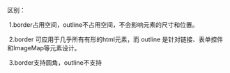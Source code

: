 区别：

​	1.border占用空间，outline不占用空间，不会影响元素的尺寸和位置。

​	2.border 可应用于几乎所有有形的html元素，而 outline 是针对链接、表单控件和ImageMap等元素设计。

​	3.border支持圆角，outline不支持

​	
